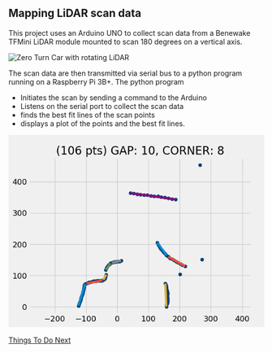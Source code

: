 ## Mapping LiDAR scan data
This project uses an Arduino UNO to collect scan data from a Benewake TFMini LiDAR module mounted to scan 180 degrees on a vertical axis.

![Zero Turn Car with rotating LiDAR](images/I.jpg)

The scan data are then transmitted via serial bus to a python program running on a Raspberry Pi 3B+.
The python program
* Initiates the scan by sending a command to the Arduino
* Listens on the serial port to collect the scan data 
* finds the best fit lines of the scan points
* displays a plot of the points and the best fit lines.

![plot showing data points & best-fit lines](images/scandata.png)

[Things To Do Next](docs/ToDo.md)
